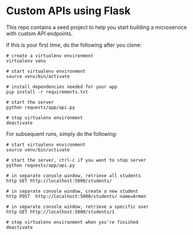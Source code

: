 Custom APIs using Flask
=====================

This repo contains a seed project to help you start building a microservice with custom API endpoints.

If this is your first time, do the following after you clone:

```
# create a virtualenv environment
virtualenv venv

# start virtualenv environment 
source venv/bin/activate

# install dependencies needed for your app
pip install -r requirements.txt

# start the server 
python requests/app/api.py

# stop virtualenv environment 
deactivate
```

For subsequent runs, simply do the following:
```
# start virtualenv environment 
source venv/bin/activate

# start the server, ctrl-c if you want to stop server
python requests/app/api.py

# in separate console window, retrieve all students
http GET http://localhost:5000/students/

# in separate console window, create a new student
http POST  http://localhost:5000/students/ name=Armen

# in separate console window, retrieve a specific user
http GET http://localhost:5000/students/1

# stop virtualenv environment when you're finished
deactivate
```
